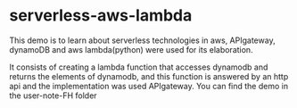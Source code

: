 # serverless-aws-lambda

This demo is to learn about serverless technologies in aws, APIgateway, dynamoDB and aws lambda(python) were used for its elaboration.


It consists of creating a lambda function that accesses dynamodb and returns the elements of dynamodb, and this function is answered by an http api and the implementation was used APIgateway. You can find the demo in the user-note-FH folder
